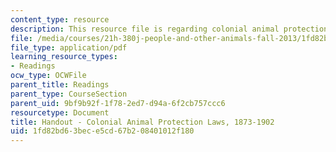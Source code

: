 ```yaml
---
content_type: resource
description: This resource file is regarding colonial animal protection laws, 1873.
file: /media/courses/21h-380j-people-and-other-animals-fall-2013/1fd82bd63bece5cd67b208401012f180_MIT21H_380F13_laws.pdf
file_type: application/pdf
learning_resource_types:
- Readings
ocw_type: OCWFile
parent_title: Readings
parent_type: CourseSection
parent_uid: 9bf9b92f-1f78-2ed7-d94a-6f2cb757ccc6
resourcetype: Document
title: Handout - Colonial Animal Protection Laws, 1873-1902
uid: 1fd82bd6-3bec-e5cd-67b2-08401012f180
---
```

